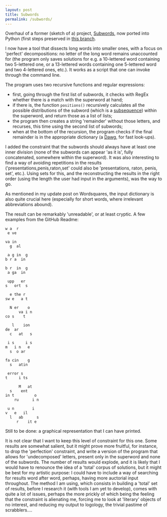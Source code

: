 ```yaml
---
layout: post
title: Subwords
permalink: /subwords/
---
```


Overhaul of a former (sketch of a) project, [Subwords](https://github.com/jchwenger/subwords), now ported into Python (first steps preserved in [this branch](https://github.com/jchwenger/subwords/tree/ur).

I now have a tool that dissects long words into smaller ones, with a focus on 'perfect' decompositions: no letter of the long word remains unaccounted for (the program only saves solutions for e.g. a 10-lettered word containing two 5-lettered one, or a 13-lettered words containing one 5-lettered word and two 4-lettered ones, etc.). It works as a script that one can invoke through the command line.

The program uses two recursive functions and regular expressions:
- first, going through the first list of subwords, it checks with RegEx whether there is a match with the superword at hand;
- if there is, the function `positions()` recursively calculates all the possible distributions of the subword (which is a [subsequence](https://en.wikipedia.org/wiki/Subsequence)) within the superword, and return those as a list of lists;
- the program then creates a string 'remainder' without those letters, and recurses, this time using the second list of subwords;
- when at the bottom of the recursion, the program checks if the final remainder is in the appropriate dictionary (a [Dawg](https://dawg.readthedocs.io/en/latest/), for fast look-ups).

I added the constraint that the subwords should always have at least one inner division (none of the subwords can appear 'as it is', fully concatenated, somewhere within the superword). It was also interesting to find a way of avoiding repetitions in the results ('presentations,penis,raton,set' could also be 'presentations, raton, penis, set', etc.). Using sets for this, and the reconstructing the results in the right order (using the length the user had input in the arguments), was the way to go.

As mentioned in my update post on Wordsquares, the input dictionary is also quite crucial here (especially for short words, where irrelevant abbreviations abound). 

The result can be remarkably 'unreadable', or at least cryptic. A few examples from the GitHub Readme: 

```
w a  r
 e ve

va in  
  g  al

 a g in  g
b r a  in 

b r  in  g
 a ga  in

 upp   er
s   ort  s

  e the r
sw e   a t

  N er    o
      va i n
co s    t

   l    ion
de  ar
  c   at   s

 i s     i s
m   i n   e
  s  o ar

fa cin    g
  s   atin

 error s
t     i ts

      M   at
  s    ent
in t         o
    ru      i n

 u n        i
v   e   il 
  l   ab      s
     r    it e
```

Still to be done: a graphical representation that I can have printed. 

It is not clear that I want to keep this level of constraint for this one. Some results are somewhat salient, but it might prove more fruitful, for instance, to drop the 'perfection' constraint, and write a version of the program that allows for 'undecomposed' letters, present only in the superword and none of the subwords. The number of results would explode, and it is likely that I would have to renounce the idea of a 'total' corpus of solutions, but it might be best for my artistic purpose: I could have to include a way of searching for results word after word, perhaps, having more auctorial input throughout. The method I am using, which consists in building a 'total' set of results, before I research it (with tools I am yet to develop), comes with quite a lot of issues, perhaps the more prickly of which being the feeling that the constraint is alienating me, forcing me to look at 'literary' objects of no interest, and reducing my output to logology, the trivial pastime of scrabblers....

